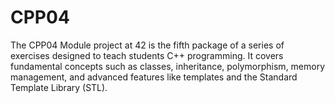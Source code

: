 # CPP04
The CPP04 Module project at 42 is the fifth package of a series of exercises designed to teach students C++ programming. It covers fundamental concepts such as classes, inheritance, polymorphism, memory management, and advanced features like templates and the Standard Template Library (STL).
